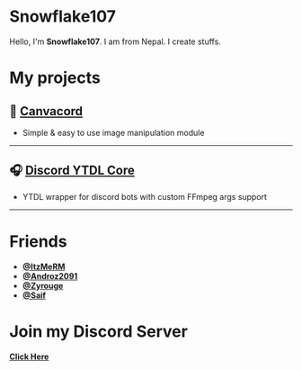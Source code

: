 # Snowflake107
Hello, I'm **Snowflake107**. I am from Nepal. I create stuffs.

# My projects
## 🎨 **[Canvacord](https://npmjs.com/package/canvacord)** 
- Simple & easy to use image manipulation module
---------------------------------------------------------
## 🎧 **[Discord YTDL Core](https://npmjs.com/package/discord-ytdl-core)** 
- YTDL wrapper for discord bots with custom FFmpeg args support
---------------------------------------------------------

# Friends
- **[@ItzMeRM](https://github.com/ItzMeRM)**
- **[@Androz2091](https://github.com/Androz2091)**
- **[@Zyrouge](https://github.com/Zyrouge)**
- **[@Saif](https://github.com/thanos783)**

# Join my Discord Server
**[Click Here](https://snowflakedev.xyz/discord)**
